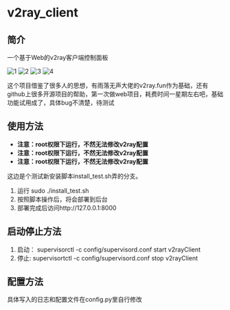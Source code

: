 # v2ray_client
## 简介

一个基于Web的v2ray客户端控制面板

![1](https://github.com/NoOne-hub/v2ray_client/blob/master/images/1.png
)
![2](https://github.com/NoOne-hub/v2ray_client/blob/master/images/2.png
)
![3](https://github.com/NoOne-hub/v2ray_client/blob/master/images/3.png
)
![4](https://github.com/NoOne-hub/v2ray_client/blob/master/images/4.png
)

这个项目借鉴了很多人的思想，有雨落无声大佬的v2ray.fun作为基础，还有github上很多开源项目的帮助，第一次做web项目，耗费时间一星期左右吧，基础功能试用成了，具体bug不清楚，待测试

## 使用方法
- **注意：root权限下运行，不然无法修改v2ray配置**
- **注意：root权限下运行，不然无法修改v2ray配置**
- **注意：root权限下运行，不然无法修改v2ray配置**


这边是个测试新安装脚本install_test.sh弄的分支。



1. 运行 sudo ./install_test.sh
2. 按照脚本操作后，将会部署到后台
3. 部署完成后访问http://127.0.0.1:8000


## 启动停止方法
1. 启动： supervisorctl -c config/supervisord.conf start v2rayClient
2. 停止: supervisortctl -c config/supervisord.conf stop v2rayClient




## 配置方法

具体写入的日志和配置文件在config.py里自行修改

